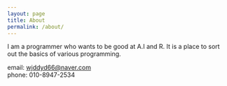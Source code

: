 ```yaml
---
layout: page
title: About
permalink: /about/
---
```


I am a programmer who wants to be good at A.I and R. It is a place to sort out the basics of various programming. 

email: wjddyd66@naver.com<br>
phone: 010-8947-2534
